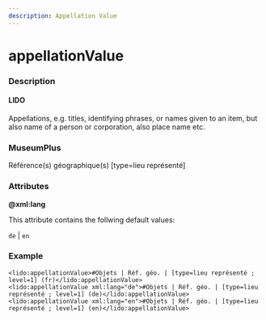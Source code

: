 ```yaml
---
description: Appellation Value
---
```


# appellationValue

### Description

#### LIDO

Appellations, e.g. titles, identifying phrases, or names given to an item, but also name of a person or corporation, also place name etc.

### MuseumPlus

Référence\(s\) géographique\(s\) \[type=lieu représenté\]

### Attributes

**@xml:lang**

This attribute contains the follwing default values:

`de` \| `en`

### Example

```markup
<lido:appellationValue>#Objets | Réf. géo. | [type=lieu représenté ; level=1] (fr)</lido:appellationValue>
<lido:appellationValue xml:lang="de">#Objets | Réf. géo. | [type=lieu représenté ; level=1] (de)</lido:appellationValue>
<lido:appellationValue xml:lang="en">#Objets | Réf. géo. | [type=lieu représenté ; level=1] (en)</lido:appellationValue>
```



